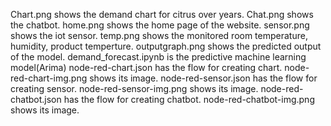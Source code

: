 Chart.png shows the demand chart for citrus over years.
Chat.png shows the chatbot.
home.png shows the home page of the website.
sensor.png shows the iot sensor.
temp.png shows the monitored room temperature, humidity, product temperture.
outputgraph.png shows the predicted output of the model.
demand_forecast.ipynb is the predictive machine learning model(Arima) 
node-red-chart.json has the flow for creating chart.
node-red-chart-img.png shows its image.
node-red-sensor.json has the flow for creating sensor.
node-red-sensor-img.png shows its image.
node-red-chatbot.json has the flow for creating chatbot.
node-red-chatbot-img.png shows its image.
